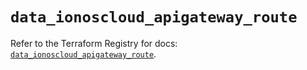 # `data_ionoscloud_apigateway_route`

Refer to the Terraform Registry for docs: [`data_ionoscloud_apigateway_route`](https://registry.terraform.io/providers/ionos-cloud/ionoscloud/6.5.6/docs/data-sources/apigateway_route).
